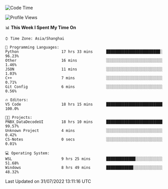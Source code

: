 <!--START_SECTION:waka-->
![Code Time](http://img.shields.io/badge/Code%20Time-179%20hrs%2038%20mins-blue)

![Profile Views](http://img.shields.io/badge/Profile%20Views-1-blue)

📊 **This Week I Spent My Time On** 

```text
⌚︎ Time Zone: Asia/Shanghai

💬 Programming Languages: 
Python                   17 hrs 33 mins      ████████████████████████░   96.23% 
Other                    16 mins             ░░░░░░░░░░░░░░░░░░░░░░░░░   1.46% 
JSON                     11 mins             ░░░░░░░░░░░░░░░░░░░░░░░░░   1.03% 
C++                      7 mins              ░░░░░░░░░░░░░░░░░░░░░░░░░   0.71% 
Git Config               6 mins              ░░░░░░░░░░░░░░░░░░░░░░░░░   0.56%

🔥 Editors: 
VS Code                  18 hrs 15 mins      █████████████████████████   100.0%

🐱‍💻 Projects: 
PNBX_DataDecodeUI        18 hrs 10 mins      █████████████████████████   99.57% 
Unknown Project          4 mins              ░░░░░░░░░░░░░░░░░░░░░░░░░   0.42% 
CS-Notes                 0 secs              ░░░░░░░░░░░░░░░░░░░░░░░░░   0.01%

💻 Operating System: 
WSL                      9 hrs 25 mins       █████████████░░░░░░░░░░░░   51.68% 
Windows                  8 hrs 49 mins       ████████████░░░░░░░░░░░░░   48.32%

```


 Last Updated on 31/07/2022 13:11:16 UTC
<!--END_SECTION:waka-->
